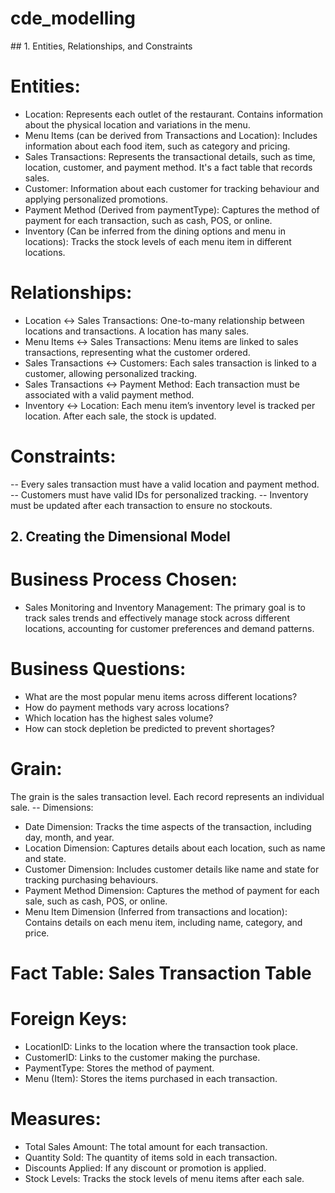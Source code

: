 # cde_modelling

##​​ 1. Entities, Relationships, and Constraints

# Entities:
* Location: Represents each outlet of the restaurant. Contains information about the physical location and variations in the menu.
* Menu Items (can be derived from Transactions and Location): Includes information about each food item, such as category and pricing.
* Sales Transactions: Represents the transactional details, such as time, location, customer, and payment method. It's a fact table that records sales.
* Customer: Information about each customer for tracking behaviour and applying personalized promotions.
* Payment Method (Derived from paymentType): Captures the method of payment for each transaction, such as cash, POS, or online.
* Inventory (Can be inferred from the dining options and menu in locations): Tracks the stock levels of each menu item in different locations.

# Relationships:
* Location ↔ Sales Transactions: One-to-many relationship between locations and transactions. A location has many sales.
* Menu Items ↔ Sales Transactions: Menu items are linked to sales transactions, representing what the customer ordered.
* Sales Transactions ↔ Customers: Each sales transaction is linked to a customer, allowing personalized tracking.
* Sales Transactions ↔ Payment Method: Each transaction must be associated with a valid payment method.
* Inventory ↔ Location: Each menu item’s inventory level is tracked per location. After each sale, the stock is updated.

# Constraints:
-- Every sales transaction must have a valid location and payment method.
-- Customers must have valid IDs for personalized tracking.
-- Inventory must be updated after each transaction to ensure no stockouts.

## 2. Creating the Dimensional Model
# Business Process Chosen:
* Sales Monitoring and Inventory Management: The primary goal is to track sales trends and effectively manage stock across different locations, accounting for customer preferences and demand patterns.

# Business Questions:
* What are the most popular menu items across different locations?
* How do payment methods vary across locations?
* Which location has the highest sales volume?
* How can stock depletion be predicted to prevent shortages?

# Grain:
The grain is the sales transaction level. Each record represents an individual sale.
-- Dimensions:
* Date Dimension:
Tracks the time aspects of the transaction, including day, month, and year.
* Location Dimension:
Captures details about each location, such as name and state.
* Customer Dimension:
Includes customer details like name and state for tracking purchasing behaviours.
* Payment Method Dimension:
Captures the method of payment for each sale, such as cash, POS, or online.
* Menu Item Dimension (Inferred from transactions and location):
Contains details on each menu item, including name, category, and price.

# Fact Table: Sales Transaction Table

# Foreign Keys:
* LocationID: Links to the location where the transaction took place.
* CustomerID: Links to the customer making the purchase.
* PaymentType: Stores the method of payment.
* Menu (Item): Stores the items purchased in each transaction.

# Measures:
* Total Sales Amount: The total amount for each transaction.
* Quantity Sold: The quantity of items sold in each transaction.
* Discounts Applied: If any discount or promotion is applied.
* Stock Levels: Tracks the stock levels of menu items after each sale.
